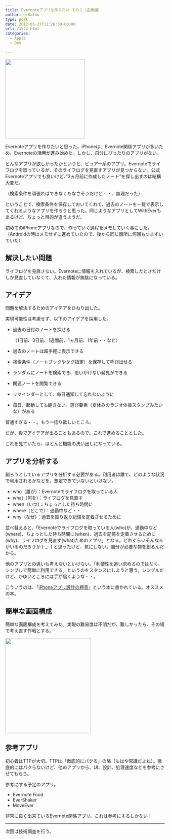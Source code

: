 ```yaml
---
title: Evernoteアプリを作りたい その１（企画編）
author: eiKatou
type: post
date: 2012-05-27T11:26:39+00:00
url: /1522.html
categories:
  - Apple
  - Dev

---
```

[<img src="http://eikatou.net/blog/wp-content/uploads/2012/05/Evernote.png" alt="" title="Evernote" width="251" height="251" class="alignnone size-full wp-image-1390" srcset="/uploads/2012/05/Evernote.png 251w, /uploads/2012/05/Evernote-150x150.png 150w" sizes="(max-width: 251px) 100vw, 251px" />][1]
  
Evernoteアプリを作りたいと思った。iPhoneは、Evernote関係アプリが多いため、Evernoteの活用が進み始めた。しかし、自分にぴったりのアプリがない。

どんなアプリが欲しかったかというと、ビュアー系のアプリ。Evernoteでライフログを取っているが、そのライフログを見直すアプリが見つからない。公式Evernoteアプリでも良いけど、”3ヵ月前に作成したノート”を探し出すのは結構大変だ。
  
（検索条件を頑張ればできなくもなさそうだけど・・、無理だった）

ということで、検索条件を保存しておいてくれて、過去のノートを一覧で表示してくれるようなアプリを作ろうと思った。同じようなアプリとしてWithEverもあるけど、ちょっと目的が違うようだ。

初めてのiPhoneアプリなので、作っていく過程をメモしていく事にした。（Androidの時はメモせずに進めていたので、後から同じ箇所に何回もつまずいていた）

## 解決したい問題

ライフログを見直さない。Evernoteに情報を入れているが、検索したときだけしか見直していなくて、入れた情報が無駄になっている。

## アイデア

問題を解決するためのアイデアをひねり出した。
  
実現可能性は考慮せず、以下のアイデアを採用した。

  * 過去の日付のノートを探せる
  
    （1日前、3日前、1週間前、1ヵ月前、1年前・・など）
  * 過去のノートは超手軽に表示できる
  * 検索条件（ノートブックやタグ指定）を保存して呼び出せる
  * ランダムにノートを検索でき、思いがけない発見ができる
  * 関連ノートを閲覧できる
  * リマインダーとして、毎日通知して忘れないように
  * 毎日、起動しても飽きない。遊び要素（夏休みのラジオ体操スタンプみたいな）がある

普通すぎる・・。もう一捻り欲しいところ。
  
だが、後でアイデアが出ることもあるので、これで進めることとした。

これを見ていたら、ほとんど機能の洗い出しになっている。

## アプリを分析する

創ろうとしているアプリを分析する必要がある。利用者は誰で、どのような状況で利用されるかなどを、想定できていないといけない。

  * who（誰が）：Evernoteでライフログを取っている人
  * what（何を）：ライフログを見直す
  * when（いつ）：ちょっとした待ち時間に
  * where（どこで）：通勤中など・・
  * why（なぜ）：過去を振り返り記憶を定着させるために

並べ替えると、「Evernoteでライフログを取っている人(who)が、通勤中など(where)、ちょっとした待ち時間に(when)、過去を記憶を定着させるために(why)、ライフログを見直す(what)ためのアプリ」となる。どれぐらいそんな人がいるのだろうか (-_- ) と思ったけど、気にしない。自分が必要な物を創るんだから。

他のアプリとの違いも考えないといけない。「利便性を追い求めるのではなく、シンプルで簡単に利用できる」というのをスタンスにしようと思う。シンプルだけど、かゆいところには手が届くような・・。

こういうのは、「[iPhoneアプリ設計の極意][2]」という本に書かれている。オススメの本。

## 簡単な画面構成

簡単な画面構成を考えてみた。実現の難易度は不明だが、難しかったら、その場で考え直す作戦とする。
  
[<img src="http://eikatou.net/blog/wp-content/uploads/2012/05/7edf0c9dad99f26b8bc92de87abe61e4-270x300.jpg" alt="" title="Evernoteアプリ構成ノート" width="270" height="300" class="alignnone size-medium wp-image-1524" srcset="/uploads/2012/05/7edf0c9dad99f26b8bc92de87abe61e4-270x300.jpg 270w, /uploads/2012/05/7edf0c9dad99f26b8bc92de87abe61e4.jpg 812w" sizes="(max-width: 270px) 100vw, 270px" />][3] 

## 参考アプリ

初心者はTTPが大切。TTPは「徹底的にパクる」の略（もはや常識だよね）。徹底的にはパクらないけど、他のアプリから、UI、設計、処理速度などを参考にさせてもらう。
  
参考にする予定のアプリ。

  * Evernote Food
  * EverShaker
  * MoveEver

非常に良く出来ているEvernote関係アプリ。これは参考にするしかない！

* * *

次回は技術調査を行う。

 [1]: http://eikatou.net/blog/wp-content/uploads/2012/05/Evernote.png
 [2]: http://amazon.jp/dp/4873115027/
 [3]: http://eikatou.net/blog/wp-content/uploads/2012/05/7edf0c9dad99f26b8bc92de87abe61e4.jpg
